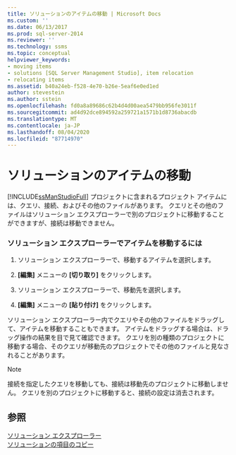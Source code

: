 ```yaml
---
title: ソリューションのアイテムの移動 | Microsoft Docs
ms.custom: ''
ms.date: 06/13/2017
ms.prod: sql-server-2014
ms.reviewer: ''
ms.technology: ssms
ms.topic: conceptual
helpviewer_keywords:
- moving items
- solutions [SQL Server Management Studio], item relocation
- relocating items
ms.assetid: b40a24eb-f528-4e70-b26e-5eaf6e0ed1ed
author: stevestein
ms.author: sstein
ms.openlocfilehash: fd0a8a89686c62b4d4d00aea5479bb956fe3011f
ms.sourcegitcommit: ad4d92dce894592a259721a1571b1d8736abacdb
ms.translationtype: MT
ms.contentlocale: ja-JP
ms.lasthandoff: 08/04/2020
ms.locfileid: "87714970"
---
```

# <a name="move-items-in-a-solution"></a>ソリューションのアイテムの移動
  [!INCLUDE[ssManStudioFull](../../includes/ssmanstudiofull-md.md)] プロジェクトに含まれるプロジェクト アイテムには、クエリ、接続、およびその他のファイルがあります。 クエリとその他のファイルはソリューション エクスプローラーで別のプロジェクトに移動することができますが、接続は移動できません。  
  
### <a name="to-move-items-in-solution-explorer"></a>ソリューション エクスプローラーでアイテムを移動するには  
  
1.  ソリューション エクスプローラーで、移動するアイテムを選択します。  
  
2.  **[編集]** メニューの **[切り取り]** をクリックします。  
  
3.  ソリューション エクスプローラーで、移動先を選択します。  
  
4.  **[編集]** メニューの **[貼り付け]** をクリックします。  
  
 ソリューション エクスプローラー内でクエリやその他のファイルをドラッグして、アイテムを移動することもできます。 アイテムをドラッグする場合は、ドラッグ操作の結果を目で見て確認できます。 クエリを別の種類のプロジェクトに移動する場合、そのクエリが移動先のプロジェクトでその他のファイルと見なされることがあります。  
  
> [!NOTE]  
>  接続を指定したクエリを移動しても、接続は移動先のプロジェクトに移動しません。 クエリを別のプロジェクトに移動すると、接続の設定は消去されます。  
  
## <a name="see-also"></a>参照  
 [ソリューション エクスプローラー](solution-explorer.md)   
 [ソリューションの項目のコピー](copy-items-in-a-solution.md)  
  
  
